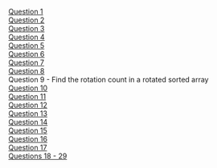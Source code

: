 [Question 1](https://practice.geeksforgeeks.org/problems/find-median-in-a-stream/0)<br>
[Question 2](https://practice.geeksforgeeks.org/problems/maximum-height-of-the-staircase/0)<br>
[Question 3](https://practice.geeksforgeeks.org/problems/numbers-containing-1-2-and-3/0)<br>
[Question 4](https://practice.geeksforgeeks.org/problems/smallest-positive-missing-number/0)<br>
[Question 5](https://practice.geeksforgeeks.org/problems/second-most-repeated-string-in-a-sequence/0)<br>
[Question 6](https://practice.geeksforgeeks.org/problems/line-passing-through-2-points/0/?ref=self)<br>
[Question 7](https://practice.geeksforgeeks.org/problems/cutting-binary-string/0/?ref=self)<br>
[Question 8](https://practice.geeksforgeeks.org/problems/depth-of-node/1/?ref=self)<br>
Question 9 - Find the rotation count in a rotated sorted array<br>
[Question 10](https://www.youtube.com/watch?v=f5d8pVg3Qtg)<br>
[Question 11](https://leetcode.com/problems/zigzag-conversion/description/)<br>
[Question 12](https://www.hackerrank.com/contests/projecteuler/challenges/euler015)<br>
[Question 13](https://leetcode.com/problems/next-permutation/description/)<br>
[Question 14](https://practice.geeksforgeeks.org/problems/charul-and-vessels/0)<br>
[Question 15](https://practice.geeksforgeeks.org/problems/detect-cycle-in-an-undirected-graph/1/?ref=self)<br>
[Question 16](https://practice.geeksforgeeks.org/problems/bleak-numbers/0/?track=SP-Bit%20Magic)<br>
[Question 17](https://practice.geeksforgeeks.org/problems/count-distinct-elements-in-every-window/1/?track=SP-Arrays%20and%20Searching)<br>
[Questions 18 - 29](https://practice.geeksforgeeks.org/tracks/SP-Arrays%20and%20Searching/Searching/)<br>

